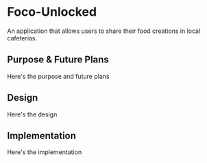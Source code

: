 # Foco-Unlocked
An application that allows users to share their food creations in local cafeterias.

## Purpose & Future Plans
Here's the purpose and future plans

## Design
Here's the design

## Implementation
Here's the implementation
